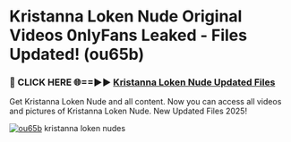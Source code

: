 # Kristanna Loken Nude Original Videos 0nlyFans Leaked - Files Updated! (ou65b)

<h3>🔴 CLICK HERE 🌐==►► <a href="https://tinyurl.com/yrmya6cz" rel="nofollow">Kristanna Loken Nude Updated Files</a></h3>

Get Kristanna Loken Nude and all content. Now you can access all videos and pictures of Kristanna Loken Nude. New Updated Files 2025!

[![ou65b](https://i.imgur.com/FMdXYCs.gif)](https://tinyurl.com/yrmya6cz)
kristanna loken nudes